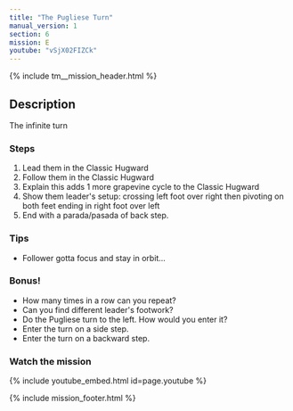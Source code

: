 ```yaml
---
title: "The Pugliese Turn"
manual_version: 1
section: 6
mission: E
youtube: "vSjX02FIZCk"
---
```


{% include tm__mission_header.html %}

## Description

The infinite turn 

### Steps

1. Lead them in the Classic Hugward
2. Follow them in the Classic Hugward
3. Explain this adds 1 more grapevine cycle to the Classic Hugward
4. Show them leader's setup: crossing left foot over right then pivoting on both feet ending in right foot over left
5. End with a parada/pasada of back step. 

### Tips

* Follower gotta focus and stay in orbit…

### Bonus!

* How many times in a row can you repeat? 
* Can you find different leader's footwork? 
* Do the Pugliese turn to the left. How would you enter it? 
* Enter the turn on a side step. 
* Enter the turn on a backward step. 

### Watch the mission

{% include youtube_embed.html id=page.youtube %}

{% include mission_footer.html %}
